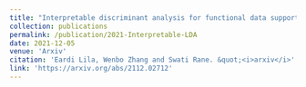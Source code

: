 ```yaml
---
title: "Interpretable discriminant analysis for functional data supported on random non-linear domains"
collection: publications
permalink: /publication/2021-Interpretable-LDA
date: 2021-12-05
venue: 'Arxiv'
citation: 'Eardi Lila, Wenbo Zhang and Swati Rane. &quot;<i>arxiv</i>'
link: 'https://arxiv.org/abs/2112.02712'
---
```


